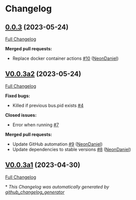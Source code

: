 # Changelog

## [0.0.3](https://github.com/OpenVoiceOS/ovos-messagebus/tree/0.0.3) (2023-05-24)

[Full Changelog](https://github.com/OpenVoiceOS/ovos-messagebus/compare/V0.0.3a2...0.0.3)

**Merged pull requests:**

- Replace docker container actions [\#10](https://github.com/OpenVoiceOS/ovos-messagebus/pull/10) ([NeonDaniel](https://github.com/NeonDaniel))

## [V0.0.3a2](https://github.com/OpenVoiceOS/ovos-messagebus/tree/V0.0.3a2) (2023-05-24)

[Full Changelog](https://github.com/OpenVoiceOS/ovos-messagebus/compare/V0.0.3a1...V0.0.3a2)

**Fixed bugs:**

- Killed if previous bus.pid exists [\#4](https://github.com/OpenVoiceOS/ovos-messagebus/issues/4)

**Closed issues:**

- Error when running [\#7](https://github.com/OpenVoiceOS/ovos-messagebus/issues/7)

**Merged pull requests:**

- Update GitHub automation [\#9](https://github.com/OpenVoiceOS/ovos-messagebus/pull/9) ([NeonDaniel](https://github.com/NeonDaniel))
- Update dependencies to stable versions [\#8](https://github.com/OpenVoiceOS/ovos-messagebus/pull/8) ([NeonDaniel](https://github.com/NeonDaniel))

## [V0.0.3a1](https://github.com/OpenVoiceOS/ovos-messagebus/tree/V0.0.3a1) (2023-04-30)

[Full Changelog](https://github.com/OpenVoiceOS/ovos-messagebus/compare/V0.0.2...V0.0.3a1)



\* *This Changelog was automatically generated by [github_changelog_generator](https://github.com/github-changelog-generator/github-changelog-generator)*
